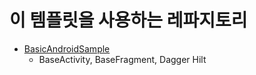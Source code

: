 # 이 템플릿을 사용하는 레파지토리
- [BasicAndroidSample](https://github.com/LeeYoonSam/BasicAndroidSample)
    - BaseActivity, BaseFragment, Dagger Hilt